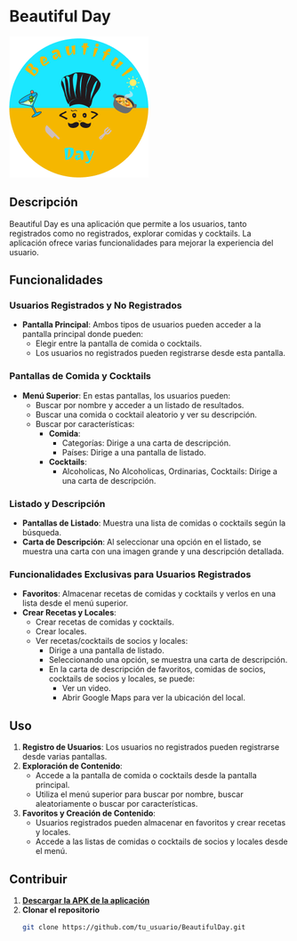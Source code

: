 # Beautiful Day  

![Imagen logo](https://github.com/DGutierrez81/BeautifulDay/blob/master/app/src/main/res/drawable/logo.png?raw=true)  

## Descripción

Beautiful Day es una aplicación que permite a los usuarios, tanto registrados como no registrados, explorar comidas y cocktails. La aplicación ofrece varias funcionalidades para mejorar la experiencia del usuario.

## Funcionalidades

### Usuarios Registrados y No Registrados

- **Pantalla Principal**: Ambos tipos de usuarios pueden acceder a la pantalla principal donde pueden:
  - Elegir entre la pantalla de comida o cocktails.
  - Los usuarios no registrados pueden registrarse desde esta pantalla.

### Pantallas de Comida y Cocktails

- **Menú Superior**: En estas pantallas, los usuarios pueden:
  - Buscar por nombre y acceder a un listado de resultados.
  - Buscar una comida o cocktail aleatorio y ver su descripción.
  - Buscar por características:
    - **Comida**:
      - Categorías: Dirige a una carta de descripción.
      - Países: Dirige a una pantalla de listado.
    - **Cocktails**:
      - Alcoholicas, No Alcoholicas, Ordinarias, Cocktails: Dirige a una carta de descripción.

### Listado y Descripción

- **Pantallas de Listado**: Muestra una lista de comidas o cocktails según la búsqueda.
- **Carta de Descripción**: Al seleccionar una opción en el listado, se muestra una carta con una imagen grande y una descripción detallada.

### Funcionalidades Exclusivas para Usuarios Registrados

- **Favoritos**: Almacenar recetas de comidas y cocktails y verlos en una lista desde el menú superior.
- **Crear Recetas y Locales**:
  - Crear recetas de comidas y cocktails.
  - Crear locales.
  - Ver recetas/cocktails de socios y locales:
    - Dirige a una pantalla de listado.
    - Seleccionando una opción, se muestra una carta de descripción.
    - En la carta de descripción de favoritos, comidas de socios, cocktails de socios y locales, se puede:
      - Ver un video.
      - Abrir Google Maps para ver la ubicación del local.

## Uso

1. **Registro de Usuarios**: Los usuarios no registrados pueden registrarse desde varias pantallas.
2. **Exploración de Contenido**:
   - Accede a la pantalla de comida o cocktails desde la pantalla principal.
   - Utiliza el menú superior para buscar por nombre, buscar aleatoriamente o buscar por características.
3. **Favoritos y Creación de Contenido**:
   - Usuarios registrados pueden almacenar en favoritos y crear recetas y locales.
   - Accede a las listas de comidas o cocktails de socios y locales desde el menú.

## Contribuir

1. **[Descargar la APK de la aplicación](https://github.com/DGutierrez81/BeautifulDay/blob/master/app/release/app-release.apk)**
2. **Clonar el repositorio**
   ```bash
   git clone https://github.com/tu_usuario/BeautifulDay.git
